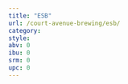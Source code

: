```yaml
---
title: "ESB"
url: /court-avenue-brewing/esb/
category: 
style: 
abv: 0
ibu: 0
srm: 0
upc: 0
---
```


